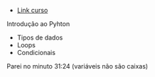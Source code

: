 - [Link curso](https://www.youtube.com/watch?v=yTQDbqmv8Ho)

Introdução ao Pyhton

- Tipos de dados 
- Loops 
- Condicionais


Parei no minuto 31:24 (variáveis não são caixas)